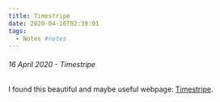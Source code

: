 ```yaml
---
title: Timestripe
date: 2020-04-16T02:39:01
tags:
  - Notes #notes
---
```

###### 16 April 2020 - Timestripe

I found this beautiful and maybe useful webpage: [Timestripe](https://timestripe.com/).